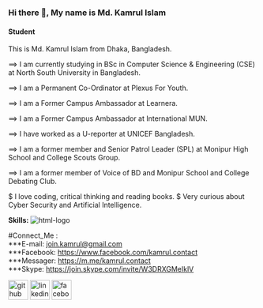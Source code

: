 ### Hi there 👋, My name is Md. Kamrul Islam
#### Student

This is Md. Kamrul Islam from Dhaka, Bangladesh. 

==> I am currently studying in BSc in Computer Science & Engineering (CSE) at North South University in Bangladesh.

==> I am a Permanent Co-Ordinator at Plexus For Youth.

==> I am a Former Campus Ambassador at Learnera.

==> I am a Former Campus Ambassador at International MUN.

==> I have worked as a U-reporter at UNICEF Bangladesh.

==> I am a former member and Senior Patrol Leader (SPL) at Monipur High School and College Scouts Group.

==> I am a former member of Voice of BD and Monipur School and College Debating Club. 


$ I love coding, critical thinking and reading books.
$ Very curious about Cyber Security and Artificial Intelligence.

**Skills:**
![html-logo](https://github.com/md-kamrul/md-kamrul/assets/101986865/02feab3f-5c8d-4c04-b3fb-bf04a06c22b1)


#Connect_Me :<br>
***E-mail: join.kamrul@gmail.com<br>
***Facebook: https://www.facebook.com/kamrul.contact<br>
***Messager: https://m.me/kamrul.contact<br>
***Skype: https://join.skype.com/invite/W3DRXGMeIklV<br>



[<img src='https://cdn.jsdelivr.net/npm/simple-icons@3.0.1/icons/github.svg' alt='github' height='40'>](https://github.com/md-kamrul)  [<img src='https://cdn.jsdelivr.net/npm/simple-icons@3.0.1/icons/linkedin.svg' alt='linkedin' height='40'>](https://www.linkedin.com/in/kamrul-contact/)  [<img src='https://cdn.jsdelivr.net/npm/simple-icons@3.0.1/icons/facebook.svg' alt='facebook' height='40'>](https://www.facebook.com/kamrul.join/)  

